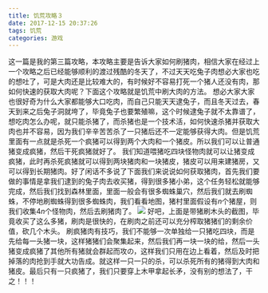 ```yaml
---
title: 饥荒攻略３
date: 2017-12-15 20:37:26
tags: 饥荒
categories: 游戏
---
```

这一篇是我的第三篇攻略，本攻略主要是告诉大家如何刷猪肉，相信大家在经过上一个攻略之后已经能够顺利的渡过残酷的冬天了，不过天天吃兔子肉想必大家也吃的想吐了，可是大肉还是比较难大的，有时候好不容易打死一个猪人还没有肉，那如何快速的获取大肉呢？下面这个攻略就是饥荒中刷大肉的方法。
想必大家大家也很好奇为什么大家都能够大口吃肉，而自己只能天天逮兔子，而且冬天过去，春天到来之后兔子洞就垮了，毕竟兔子也要繁殖嘛，这个时候逮兔子就不太靠谱了，想吃肉怎么办呢，就只能杀猪了，而杀猪也是一个技术活，如何快速杀猪并获取大肉也并不容易，因为我们辛辛苦苦杀了一只猪后还不一定能够获得大肉。但是饥荒里面有一点就是杀死一个疯猪可以得到两个大肉和一个猪皮。所以我们可以让普通猪变成疯猪，然后干死疯猪就好了。
我们知道喂猪吃四块怪物肉就可以让猪变成疯猪，此时再杀死疯猪就可以得到两块猪肉和一块猪皮，猪皮可以用来建猪房，又可以得到长期猪肉。好了闲话不多说了下面我们来说说如何获取猪肉，首先我们要做的事情是拿我们逮到的兔子肉去收买猪，得到很多猪小弟，这个任务轻松就能够完成，然后我们找到森林里面，里面一般会有很多蜘蛛巢穴，然后我们就去刷蜘蛛，不停地刷蜘蛛得到很多蜘蛛肉，我们看看地图，猪村里面假设有$n$个猪屋，则我们收集$4n$个怪物肉，然后去刷猪肉了。
<img src="https://lh3.googleusercontent.com/-A3Kgu0bRy6M/V1FxWxyKUII/AAAAAAAAB-M/pty6_PFJA6Epz3BB5F4KZ_CPZOE8IXjEgCLcB/s0/QQ%25E6%2588%25AA%25E5%259B%25BE20160602194409.bmp"/>
好吧，上面是带猪刷木头的截图，毕竟收买了这么多猪，刷肉是很快的，在刷肉之前还可以充分榨取猪猪们的剩余价值，砍几个木头。
刷疯猪肉有技巧，我们不能够一次单独给一只猪吃四块，而是先给每一头猪一块，这样猪猪们会聚集起来，然后我们再一块一块的给，然后一头猪变成疯猪了其他所有猪就会群起而攻の，这样我们只用在边上看着，然后及时把掉落的肉抢到手就大功告成。就这样一只一只的杀，可以杀死所有的猪得到大肉和猪皮。最后只有一只疯猪了，我们只要穿上木甲拿起长矛，没有别的想法了，干之！！！
